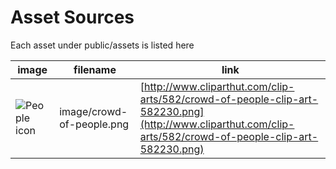 # Asset Sources

Each asset under public/assets is listed here

| image | filename | link |
|-------|----------|------|
| ![People icon](../public/assests/image/crowd-of-people.png) | image/crowd-of-people.png |  [http://www.cliparthut.com/clip-arts/582/crowd-of-people-clip-art-582230.png](http://www.cliparthut.com/clip-arts/582/crowd-of-people-clip-art-582230.png) |
